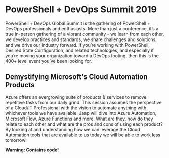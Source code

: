 # PowerShell + DevOps Summit 2019

PowerShell + DevOps Global Summit is the gathering of PowerShell + DevOps professionals and enthusiasts. More than just a conference, it’s a true in-person gathering of a vibrant community - we learn from each other, we develop practices and standards, we share challenges and solutions, and we drive our industry forward. If you’re working with PowerShell, Desired State Configuration, and related technologies, and especially if you’re moving your organization toward a DevOps footing, then this is the 400+ level event you’ve been looking for.

## Demystifying Microsoft's Cloud Automation Products

Azure offers an evergrowing suite of products & services to remove repetitive tasks from our daily grind. This session assumes the perspective of a Cloud/IT Professional with the vision to automate anything with whichever tools we have available.
Jaap will dive into Azure Automation, Microsoft Flow, Azure Functions and more. What are they, how do they relate to each other and what are the pros and cons of using each product? By looking at and understanding how we can leverage the Cloud Automation tools that are available to us today we will be able to work less tomorrow! 

**Warning: Contains code!**
